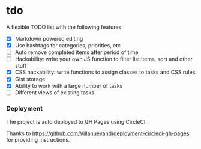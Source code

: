 # tdo

A flexible TODO list with the following features

- [x] Markdown powered editing
- [x] Use hashtags for categories, priorities, etc
- [ ] Auto remove completed items after period of time
- [ ] Hackability: write your own JS function to filter list items, sort and other stuff
- [x] CSS hackability: write functions to assign classes to tasks and CSS rules
- [x] Gist storage
- [x] Ability to work with a large number of tasks
- [ ] Different views of existing tasks

### Deployment

The project is auto deployed to GH Pages using CircleCI.
 
Thanks to https://github.com/Villanuevand/deployment-circleci-gh-pages for 
providing instructions.

